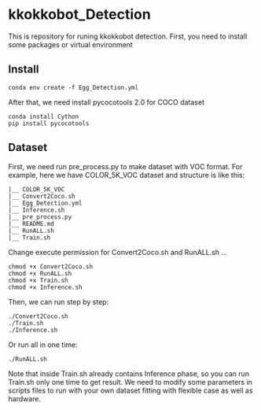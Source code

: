 # kkokkobot_Detection

This is repository for runing kkokkobot detection.
First, you need to install some packages or virtual environment

## Install
```
conda env create -f Egg_Detection.yml
```
After that, we need install pycocotools 2.0 for COCO dataset
```
conda install Cython
pip install pycocotools

```


## Dataset
First, we need run pre_process.py to make dataset with VOC format.
For example, here we have COLOR_5K_VOC dataset and structure is like this:
```
|__ COLOR_5K_VOC
|__ Convert2Coco.sh
|__ Egg_Detection.yml
|__ Inference.sh
|__ pre_process.py
|__ README.md
|__ RunALL.sh
|__ Train.sh
```
Change execute permission for Convert2Coco.sh and RunALL.sh ...
```
chmod +x Convert2Coco.sh
chmod +x RunALL.sh
chmod +x Train.sh
chmod +x Inference.sh
```

Then, we can run step by step:
``` 
./Convert2Coco.sh
./Train.sh
./Inference.sh
``` 
Or run all in one time:
```
./RunALL.sh
```

Note that inside Train.sh already contains Inference phase, so you can run Train.sh only one time to get result.
We need to modify some parameters in scripts files to run with your own dataset fitting with flexible case as well as hardware.
